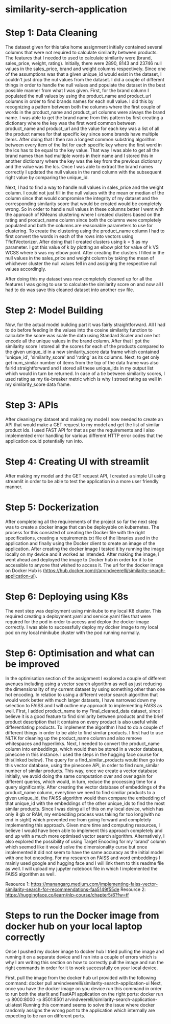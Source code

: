 # similarity-serch-application
# Step 1: Data Cleaning
The dataset given for this take home assignment initially contained several columns that were not required to calculate similarity between products. The features that I needed to used to calculate similarity were (brand, sales_price, weight, rating). Initially, there were 2890, 8143 and 23746 null values in the sales_price, brand and weight columns respectively. Since one of the assumptions was that a given unique_id would exist in the dataset, I couldn't just drop the nul values from the dataset. I did a couple of different things in order to handle the null values and populate the dataset in the best possible manner from what I was given. First, for the brand column I populated the null values by using the product_name and product_url columns in order to find brands names for each null value. I did this by recognizing a pattern between both the columns where the first couple of words in the product_name and product_url columns were always the brand name. I was able to get the brand name from this pattern by first creating a dictionary where the key was the first word common between product_name and product_url and the value for each key was a list of all the product names for that specific key since some brands have multiple items. After doing that I then ran a longest common substring algorithm between every item of the list for each specific key where the first word in the lcs has to be equal to the key value. That way I was able to get all the brand names than had multiple words in their name and I stored this in another dictionary where the key was the key from the previous dictionary and the value was the lcs. Once I was able to extract the brand names correctly I updated the null values in the rand column with the subsequent right value by comparing the unique_id.

Next, I had to find a way to handle null values in sales_price and the weight column. I could not just fill in the null values with the mean or median of the column since that would compromise the integrity of my dataset and the corresponding similarity score that would be created would be completely wrong. So in order to handle null values in these columns better I went with the approach of KMeans clustering where I created clusters based on the rating and product_name column since both the columns were completely populated and both the columns are reasonable parameters to use for clustering. To create the clustering using the product_name column I had to first convert the words in each of the rows into vectors using TfidfVectorizer. After doing that I created clusters using k = 5 as my parameter. I got this value of k by plotting an elbow plot for value of k VS WCSS where 5 was my elbow point. After creating the clusters I filled in the null values in the sales_price and weight column by taking the mean of whichever cluster the null values fell in and assigning the respective null values accordingly.

After doing this my dataset was now completely cleaned up for all the features I was going to use to calculate the similarity score on and now all I had to do was save this cleaned dataset into another csv file.

# Step 2: Model Building
Now, for the actual model building part it was fairly straightforward. All I had to do before feeding in the values into the cosine similarity function to calculate the score was scale the data using Standard Scaler and one hot encode all the unique values in the brand column. After that I got the similarity score I stored all the scores for each of the products compared to the given unique_id in a new similarity_score data frame which contained 'unique_id', 'similarity_score' and 'rating' as its columns. Next, to get only get num_similar number of items from the top of the data frame was also fairld straightforward and I stored all these unique_ids in my output list which would in turn be returned. In case of a tie between similarity scores, I used rating as my tie-breaker metric which is why I stroed rating as well in my similarity_score data frame.

# Step 3: APIs
After cleaning my dataset and making my model I now needed to create an API that would make a GET request to my model and get the list of similar product ids. I used FAST API for that as per the requirements and I also implemented error handling for various different HTTP error codes that the application could potentially run into.

# Step 4: Creating UI with streamlit
After making my model and the GET request API, I created a simple UI using streamlit in order to be able to test the application in a more user friendly manner.

# Step 5: Dockerization
After completeing all the requirements of the project so far the next step was to create a docker image that can be deployable on kubernetes. The process for this consisted of creating the Docker file with the right specifications, creating a requirements.txt file of the libraries used in the application and finally using the Docker client to create an image of the application. After creating the docker image I tested it by running the image locally on my device and it worked as intended. After making the image, I went ahead and deployed the image to Docker hub in order for it to be accessible to anyone that wished to access it. The url for the docker image on Docker Hub is (https://hub.docker.com/r/arvindveerelli/similarity-search-application-ui).

# Step 6: Deploying using K8s
The next step was deployment using minikube to my local K8 cluster. This required creating a deployment.yaml and service.yaml files that were required for the pod in order to access and deploy the docker image correctly. I was able to successfully deploy my docker image to my local pod on my local minikube cluster with the pod running normally.

# Step 6: Optimisation and what can be improved
In the optimisation section of the assignment I explored a couple of different avenues including using a vector search algorithm as well as just reducing the dimensionality of my current dataset by using something other than one hot encoding. In relation to using a different vector search algorithm that would work better with much larger datasets, I have narrowed down my selection to FAISS and I will outline my approach to implementing FAISS as well. First, I added product_name to my Final_cleaned_data dataset, since I believe it is a good feature to find similarity between products and the brief product description that it contains on every product is also useful while differentiating products. To implement the algorithm I had to do a couple of different things in order to be able to find similar products. I first had to use NLTK for cleaning up the product_name column and also remove whitespaces and hyperlinks. Next, I needed to convert the product_name column into embeddings, which would then be stored in a vector database, pinecone in this instance. I used the steps in the hugging face course for this(linked below). The query for a find_similar_products would then go into this vector database, using the pinecone API, in order to find num_similar number of similar products. This way, once we create a vector database initially, we avoid doing the same computation over and over again for different queries, which would, in turn, reduce the processing time for a query significantly. After creating the vector database of embeddings of the product_name column, everytime we need to find similiar products to a given unique_id, the FAISS algorithm would then compare the embedding of that unique_id with the embeddings of the other unique_ids to find the most similar products. Since I was doing all of this on my local device, which has only 8 gb or RAM, my embedding process was taking far too long(with no end in sight) which prevented me from going forward and completely implementing this approach. Given more time and computing resources, I believe I would have been able to implement this approach completely and end up with a much more optimised vector search algorithm.
Alternatively, I also explored the possibility of using Target Encoding for my 'brand' column which seemed like it would solve the dimensionality curse but once implemented it did not seem to have the same accuracy as the initial model with one hot encoding. For my research on FAISS and word embeddings I mainly used google and hugging face and I will link them to this readme file as well. I will upload my jupyter notebook file in which I implemented the FAISS algorithm as well.

Resource 1: https://manangarg.medium.com/implementing-faiss-vector-similarity-search-for-recommendations-faa5149f55de
Resource 2: https://huggingface.co/learn/nlp-course/chapter5/6?fw=tf

# Steps to run the Docker image from docker hub on your local laptop correctly
Once I pushed my docker image to docker hub I tried pulling the image and running it on a separate device and I ran into a couple of errors which is why I am writing this section on how to correctly pull the image and run the right commands in order for it to work successfully on your local device.

First, pull the image from the docker hub url provided with the following command: docker pull arvindveerelli/similarity-search-application-ui
Next, once you have the docker image on you device run this command in order to run both the starlit and FastAPI application on the right ports:
docker run -p 8000:8000 -p 8501:8501 arvindveerelli/similarity-search-application-ui:latest
Running this command seems to solve the issue where docker randomly assigns the wrong port to the application which internally are expecting to be ran on different ports.
